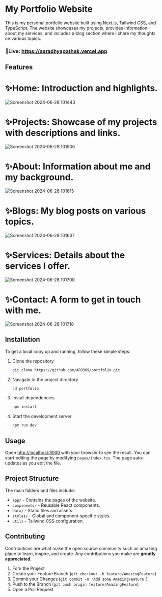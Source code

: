 # My Portfolio Website

This is my personal portfolio website built using Next.js, Tailwind CSS, and TypeScript. The website showcases my projects, provides information about my services, and includes a blog section where I share my thoughts on various topics.

### 🔗Live: https://aaradhyapathak.vercel.app

## Features

# ✨Home: Introduction and highlights.
![Screenshot 2024-06-28 101443](https://github.com/ARO369/portfolio/assets/106620231/3b880e68-3991-4754-8c60-3dfe1abf0d44)


# ✨Projects: Showcase of my projects with descriptions and links.
![Screenshot 2024-06-28 101506](https://github.com/ARO369/portfolio/assets/106620231/c0e7fcb1-f05d-49c9-8406-e367c8ddd309)


# ✨About: Information about me and my background.
![Screenshot 2024-06-28 101615](https://github.com/ARO369/portfolio/assets/106620231/9934b1a3-25bb-4e5f-91e8-3fcf56375e64)


# ✨Blogs: My blog posts on various topics.
![Screenshot 2024-06-28 101637](https://github.com/ARO369/portfolio/assets/106620231/7297e126-e54e-4d4e-a2d9-2f7b970a5c1b)


# ✨Services: Details about the services I offer.
![Screenshot 2024-06-28 101700](https://github.com/ARO369/portfolio/assets/106620231/9120df03-7fc8-420e-96aa-8a38bfd6df26)


# ✨Contact: A form to get in touch with me.
![Screenshot 2024-06-28 101718](https://github.com/ARO369/portfolio/assets/106620231/3393c4a1-72b1-4a1b-83cd-11bc50073ae3)



## Installation

To get a local copy up and running, follow these simple steps:

1. Clone the repository
    ```sh
    git clone https://github.com/ARO369/portfolio.git
    ```
2. Navigate to the project directory
    ```sh
    cd portfolio
    ```
3. Install dependencies
    ```sh
    npm install
    ```
4. Start the development server
    ```sh
    npm run dev
    ```

## Usage

Open [http://localhost:3000](http://localhost:3000) with your browser to see the result. You can start editing the page by modifying `pages/index.tsx`. The page auto-updates as you edit the file.

## Project Structure

The main folders and files include:

- `app/` - Contains the pages of the website.
- `components/` - Reusable React components.
- `data/` - Static files and assets.
- `styles/` - Global and component-specific styles.
- `utils` - Tailwind CSS configuration.

## Contributing

Contributions are what make the open source community such an amazing place to learn, inspire, and create. Any contributions you make are **greatly appreciated**.

1. Fork the Project
2. Create your Feature Branch (`git checkout -b feature/AmazingFeature`)
3. Commit your Changes (`git commit -m 'Add some AmazingFeature'`)
4. Push to the Branch (`git push origin feature/AmazingFeature`)
5. Open a Pull Request


